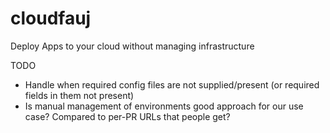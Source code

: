 # cloudfauj
Deploy Apps to your cloud without managing infrastructure

TODO
- Handle when required config files are not supplied/present (or required fields in them not present)
- Is manual management of environments good approach for our use case? Compared to per-PR URLs that people get?
